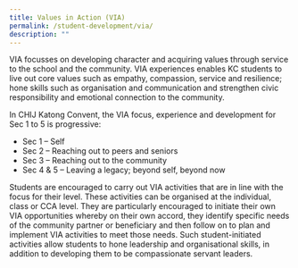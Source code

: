 ```yaml
---
title: Values in Action (VIA)
permalink: /student-development/via/
description: ""
---
```


VIA focusses on developing character and acquiring values through service to the school and the community. VIA experiences enables KC students to live out core values such as empathy, compassion, service and resilience; hone skills such as organisation and communication and strengthen civic responsibility and emotional connection to the community.

In CHIJ Katong Convent, the VIA focus, experience and development for Sec 1 to 5 is progressive:

*   Sec 1 – Self
*   Sec 2 – Reaching out to peers and seniors
*   Sec 3 – Reaching out to the community
*   Sec 4 & 5 – Leaving a legacy; beyond self, beyond now

Students are encouraged to carry out VIA activities that are in line with the focus for their level. These activities can be organised at the individual, class or CCA level. They are particularly encouraged to initiate their own VIA opportunities whereby on their own accord, they identify specific needs of the community partner or beneficiary and then follow on to plan and implement VIA activities to meet those needs. Such student-initiated activities allow students to hone leadership and organisational skills, in addition to developing them to be compassionate servant leaders.